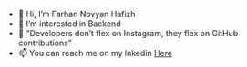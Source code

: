 - 👋 Hi, I’m Farhan Novyan Hafizh
- 👀 I’m interested in Backend
- 🗿 "Developers don’t flex on Instagram, they flex on GitHub contributions"
- 📫 You can reach me on my lnkedin <a href="https://www.linkedin.com/in/farhan-hafizh-5209ab148/">Here</a> 

<!---
farhan-hafizh/farhan-hafizh is a ✨ special ✨ repository because its `README.md` (this file) appears on your GitHub profile.
You can click the Preview link to take a look at your changes.
--->
